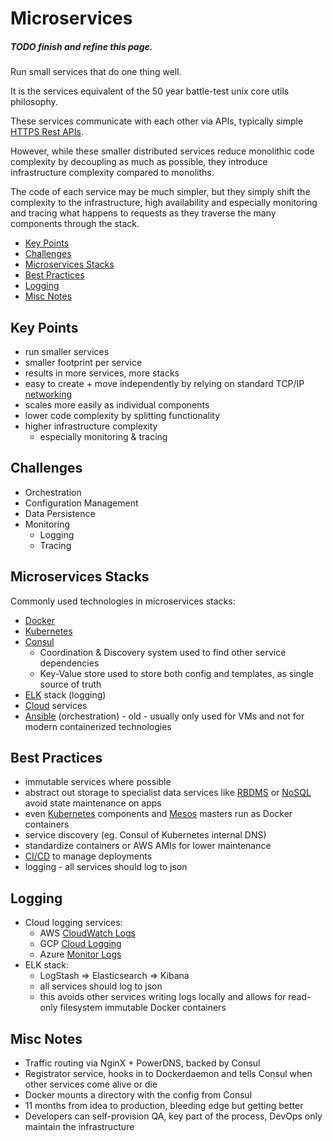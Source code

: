 # Microservices

##### TODO finish and refine this page.

Run small services that do one thing well.

It is the services equivalent of the 50 year battle-test unix core utils philosophy.

These services communicate with each other via APIs, typically simple
[HTTPS Rest APIs](https://www.redhat.com/en/topics/api/what-is-a-rest-api).

However, while these smaller distributed services reduce monolithic code complexity by decoupling as much as
possible, they introduce infrastructure complexity compared to monoliths.

The code of each service may be much simpler, but they simply shift the complexity to the infrastructure, high
availability and especially monitoring and tracing what happens to requests as they traverse the many components
through the stack.

<!-- INDEX_START -->

- [Key Points](#key-points)
- [Challenges](#challenges)
- [Microservices Stacks](#microservices-stacks)
- [Best Practices](#best-practices)
- [Logging](#logging)
- [Misc Notes](#misc-notes)

<!-- INDEX_END -->

## Key Points

- run smaller services
- smaller footprint per service
- results in more services, more stacks
- easy to create + move independently by relying on standard TCP/IP [networking](networking.md)
- scales more easily as individual components
- lower code complexity by splitting functionality
- higher infrastructure complexity
  - especially monitoring & tracing

## Challenges

- Orchestration
- Configuration Management
- Data Persistence
- Monitoring
  - Logging
  - Tracing

## Microservices Stacks

Commonly used technologies in microservices stacks:

- [Docker](docker.md)
- [Kubernetes](kubernetes.md)
- [Consul](consul.md)
  - Coordination & Discovery system used to find other service dependencies
  - Key-Value store used to store both config and templates, as single source of truth
- [ELK](elasticsearch.md) stack (logging)
- [Cloud](README.md#cloud) services
- [Ansible](ansible.md) (orchestration) - old - usually only used for VMs and not for modern containerized technologies

## Best Practices

- immutable services where possible
- abstract out storage to specialist data services like [RBDMS](README.md#databases--rdbms) or [NoSQL](README.md#NoSQL)
  avoid state maintenance on apps
- even [Kubernetes](kubernetes.md) components and [Mesos](mesos.md) masters run as Docker containers
- service discovery (eg. Consul of Kubernetes internal DNS)
- standardize containers or AWS AMIs for lower maintenance
- [CI/CD](ci-cd.md) to manage deployments
- logging - all services should log to json

## Logging

- Cloud logging services:
  - AWS [CloudWatch Logs](https://docs.aws.amazon.com/AmazonCloudWatch/latest/logs/WhatIsCloudWatchLogs.html)
  - GCP [Cloud Logging](https://cloud.google.com/logging)
  - Azure [Monitor Logs](https://learn.microsoft.com/en-us/azure/azure-monitor/logs/data-platform-logs)
- ELK stack:
  - LogStash => Elasticsearch => Kibana
  - all services should log to json
  - this avoids other services writing logs locally and allows for read-only filesystem immutable Docker containers


## Misc Notes

- Traffic routing via NginX + PowerDNS, backed by Consul
- Registrator service, hooks in to Dockerdaemon and tells Consul when other services come alive or die
- Docker mounts a directory with the config from Consul
- 11 months from idea to production, bleeding edge but getting better
- Developers can self-provision QA, key part of the process, DevOps only maintain the infrastructure
